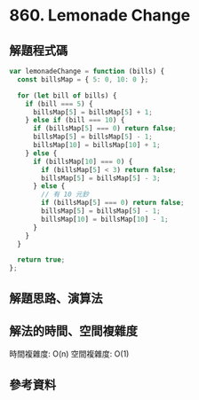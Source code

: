 # 860. Lemonade Change

## 解題程式碼

```javascript
var lemonadeChange = function (bills) {
  const billsMap = { 5: 0, 10: 0 };

  for (let bill of bills) {
    if (bill === 5) {
      billsMap[5] = billsMap[5] + 1;
    } else if (bill === 10) {
      if (billsMap[5] === 0) return false;
      billsMap[5] = billsMap[5] - 1;
      billsMap[10] = billsMap[10] + 1;
    } else {
      if (billsMap[10] === 0) {
        if (billsMap[5] < 3) return false;
        billsMap[5] = billsMap[5] - 3;
      } else {
        // 有 10 元鈔
        if (billsMap[5] === 0) return false;
        billsMap[5] = billsMap[5] - 1;
        billsMap[10] = billsMap[10] - 1;
      }
    }
  }

  return true;
};
```

## 解題思路、演算法

## 解法的時間、空間複雜度

時間複雜度: O(n)
空間複雜度: O(1)

## 參考資料
